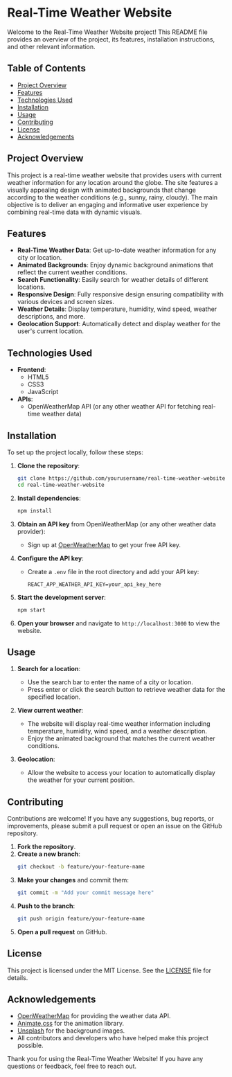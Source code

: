 # Real-Time Weather Website

Welcome to the Real-Time Weather Website project! This README file provides an overview of the project, its features, installation instructions, and other relevant information.

## Table of Contents

- [Project Overview](#project-overview)
- [Features](#features)
- [Technologies Used](#technologies-used)
- [Installation](#installation)
- [Usage](#usage)
- [Contributing](#contributing)
- [License](#license)
- [Acknowledgements](#acknowledgements)

## Project Overview

This project is a real-time weather website that provides users with current weather information for any location around the globe. The site features a visually appealing design with animated backgrounds that change according to the weather conditions (e.g., sunny, rainy, cloudy). The main objective is to deliver an engaging and informative user experience by combining real-time data with dynamic visuals.

## Features

- **Real-Time Weather Data**: Get up-to-date weather information for any city or location.
- **Animated Backgrounds**: Enjoy dynamic background animations that reflect the current weather conditions.
- **Search Functionality**: Easily search for weather details of different locations.
- **Responsive Design**: Fully responsive design ensuring compatibility with various devices and screen sizes.
- **Weather Details**: Display temperature, humidity, wind speed, weather descriptions, and more.
- **Geolocation Support**: Automatically detect and display weather for the user's current location.

## Technologies Used

- **Frontend**:
  - HTML5
  - CSS3
  - JavaScript
- **APIs**:
  - OpenWeatherMap API (or any other weather API for fetching real-time weather data)

## Installation

To set up the project locally, follow these steps:

1. **Clone the repository**:
    ```bash
    git clone https://github.com/yourusername/real-time-weather-website.git
    cd real-time-weather-website
    ```

2. **Install dependencies**:
    ```bash
    npm install
    ```

3. **Obtain an API key** from OpenWeatherMap (or any other weather data provider):
    - Sign up at [OpenWeatherMap](https://home.openweathermap.org/users/sign_up) to get your free API key.

4. **Configure the API key**:
    - Create a `.env` file in the root directory and add your API key:
      ```plaintext
      REACT_APP_WEATHER_API_KEY=your_api_key_here
      ```

5. **Start the development server**:
    ```bash
    npm start
    ```

6. **Open your browser** and navigate to `http://localhost:3000` to view the website.

## Usage

1. **Search for a location**:
    - Use the search bar to enter the name of a city or location.
    - Press enter or click the search button to retrieve weather data for the specified location.

2. **View current weather**:
    - The website will display real-time weather information including temperature, humidity, wind speed, and a weather description.
    - Enjoy the animated background that matches the current weather conditions.

3. **Geolocation**:
    - Allow the website to access your location to automatically display the weather for your current position.

## Contributing

Contributions are welcome! If you have any suggestions, bug reports, or improvements, please submit a pull request or open an issue on the GitHub repository.

1. **Fork the repository**.
2. **Create a new branch**:
    ```bash
    git checkout -b feature/your-feature-name
    ```
3. **Make your changes** and commit them:
    ```bash
    git commit -m "Add your commit message here"
    ```
4. **Push to the branch**:
    ```bash
    git push origin feature/your-feature-name
    ```
5. **Open a pull request** on GitHub.

## License

This project is licensed under the MIT License. See the [LICENSE](LICENSE) file for details.

## Acknowledgements

- [OpenWeatherMap](https://openweathermap.org/) for providing the weather data API.
- [Animate.css](https://animate.style/) for the animation library.
- [Unsplash](https://unsplash.com/) for the background images.
- All contributors and developers who have helped make this project possible.

Thank you for using the Real-Time Weather Website! If you have any questions or feedback, feel free to reach out.
